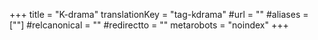 +++
title = "K-drama"
translationKey = "tag-kdrama"
#url = ""
#aliases = [""]
#relcanonical = ""
#redirectto = ""
metarobots = "noindex"
+++
